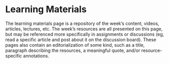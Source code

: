 # Learning Materials

The learning materials page is a repository of the week’s content, videos, articles, lectures, etc. The week’s resources are all presented on this page, but may be referenced more specifically in assignments or discussions (eg, read a specific article and post about it on the discussion board). These pages also contain an editorialization of some kind, such as a title, paragraph describing the resources, a meaningful quote, and/or resource-specific annotations.